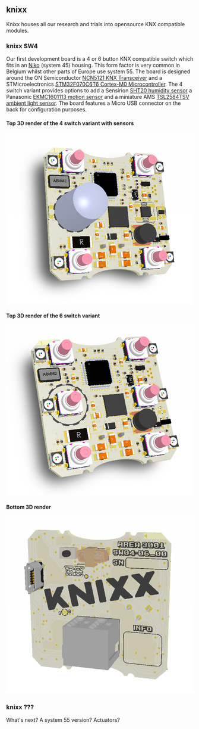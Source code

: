 ## knixx

Knixx houses all our research and trials into opensource KNX compatible modules.

### knixx SW4

Our first development board is a 4 or 6 button KNX compatible switch which fits in an [Niko](http://niko.eu) (system 45) housing. This form factor is very common in Belgium whilst other parts of Europe use system 55. The board is designed around the ON Semiconductor [NCN5121 KNX Transceiver](http://www.onsemi.com/PowerSolutions/product.do?id=NCN5121) and a STMicroelectronics [STM32F070C6T6 Cortex-M0 Microcontroller](http://www.st.com/content/st_com/en/products/microcontrollers/stm32-32-bit-arm-cortex-mcus/stm32f0-series/stm32f0x0-value-line/stm32f070c6.html). The 4 switch variant provides options to add a Sensirion [SHT20 humidity sensor](https://www.sensirion.com/fileadmin/user_upload/customers/sensirion/Dokumente/Humidity_Sensors/Sensirion_Humidity_Sensors_SHT20_Datasheet_V4.pdf) a Panasonic [EKMC1601113 motion sensor](http://na.industrial.panasonic.com/products/sensors/sensors-automotive-industrial-applications/pir-motion-sensor-papirs/series/vz-series/2481) and a miniature AMS [TSL2584TSV ambient light sensor](http://ams.com/eng/Products/Light-Sensors/Ambient-Light-Sensors/TSL2584TSV). The board features a Micro USB connector on the back for configuration purposes. 

#### Top 3D render of the 4 switch variant with sensors

![knixx_SW4_00_top 4SW version](https://raw.githubusercontent.com/area3001/knixx/master/Switch4/knixx_SW4_00/3D_VIEW_TOP.png)

#### Top 3D render of the 6 switch variant

![knixx_SW4_00_top 6SW version](https://raw.githubusercontent.com/area3001/knixx/master/Switch4/knixx_SW4_00/3D_VIEW_TOP_6.png)

#### Bottom 3D render

![knixx_SW4_00_bot](https://raw.githubusercontent.com/area3001/knixx/master/Switch4/knixx_SW4_00/3D_VIEW_BOT.png)

### knixx ???

What's next? A system 55 version? Actuators?